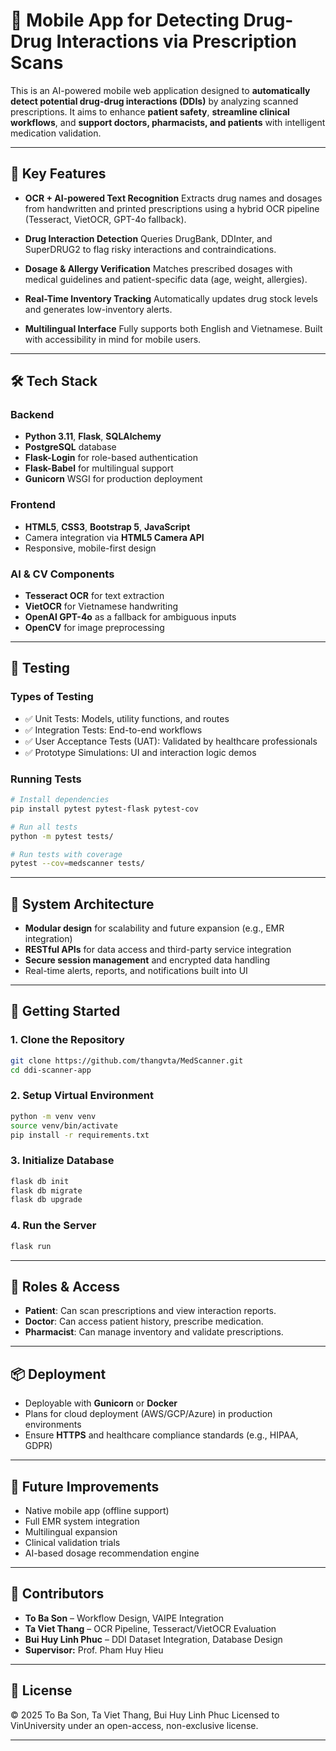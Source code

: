 
# 📱 Mobile App for Detecting Drug-Drug Interactions via Prescription Scans

This is an AI-powered mobile web application designed to **automatically detect potential drug-drug interactions (DDIs)** by analyzing scanned prescriptions. It aims to enhance **patient safety**, **streamline clinical workflows**, and **support doctors, pharmacists, and patients** with intelligent medication validation.

---

## 🧠 Key Features

* **OCR + AI-powered Text Recognition**
  Extracts drug names and dosages from handwritten and printed prescriptions using a hybrid OCR pipeline (Tesseract, VietOCR, GPT-4o fallback).

* **Drug Interaction Detection**
  Queries DrugBank, DDInter, and SuperDRUG2 to flag risky interactions and contraindications.

* **Dosage & Allergy Verification**
  Matches prescribed dosages with medical guidelines and patient-specific data (age, weight, allergies).

* **Real-Time Inventory Tracking**
  Automatically updates drug stock levels and generates low-inventory alerts.

* **Multilingual Interface**
  Fully supports both English and Vietnamese. Built with accessibility in mind for mobile users.

---

## 🛠️ Tech Stack

### Backend

* **Python 3.11**, **Flask**, **SQLAlchemy**
* **PostgreSQL** database
* **Flask-Login** for role-based authentication
* **Flask-Babel** for multilingual support
* **Gunicorn** WSGI for production deployment

### Frontend

* **HTML5**, **CSS3**, **Bootstrap 5**, **JavaScript**
* Camera integration via **HTML5 Camera API**
* Responsive, mobile-first design

### AI & CV Components

* **Tesseract OCR** for text extraction
* **VietOCR** for Vietnamese handwriting
* **OpenAI GPT-4o** as a fallback for ambiguous inputs
* **OpenCV** for image preprocessing

---

## 🧪 Testing

### Types of Testing

* ✅ Unit Tests: Models, utility functions, and routes
* ✅ Integration Tests: End-to-end workflows
* ✅ User Acceptance Tests (UAT): Validated by healthcare professionals
* ✅ Prototype Simulations: UI and interaction logic demos

### Running Tests

```bash
# Install dependencies
pip install pytest pytest-flask pytest-cov

# Run all tests
python -m pytest tests/

# Run tests with coverage
pytest --cov=medscanner tests/
```

---

## 🏥 System Architecture

* **Modular design** for scalability and future expansion (e.g., EMR integration)
* **RESTful APIs** for data access and third-party service integration
* **Secure session management** and encrypted data handling
* Real-time alerts, reports, and notifications built into UI

---

## 🚀 Getting Started

### 1. Clone the Repository

```bash
git clone https://github.com/thangvta/MedScanner.git
cd ddi-scanner-app
```

### 2. Setup Virtual Environment

```bash
python -m venv venv
source venv/bin/activate  
pip install -r requirements.txt
```

### 3. Initialize Database

```bash
flask db init
flask db migrate
flask db upgrade
```

### 4. Run the Server

```bash
flask run
```

---

## 🔐 Roles & Access

* **Patient**: Can scan prescriptions and view interaction reports.
* **Doctor**: Can access patient history, prescribe medication.
* **Pharmacist**: Can manage inventory and validate prescriptions.

---

## 📦 Deployment

* Deployable with **Gunicorn** or **Docker**
* Plans for cloud deployment (AWS/GCP/Azure) in production environments
* Ensure **HTTPS** and healthcare compliance standards (e.g., HIPAA, GDPR)

---

## 🔮 Future Improvements

* Native mobile app (offline support)
* Full EMR system integration
* Multilingual expansion
* Clinical validation trials
* AI-based dosage recommendation engine

---

## 👥 Contributors

* **To Ba Son** – Workflow Design, VAIPE Integration
* **Ta Viet Thang** – OCR Pipeline, Tesseract/VietOCR Evaluation
* **Bui Huy Linh Phuc** – DDI Dataset Integration, Database Design
* **Supervisor:** Prof. Pham Huy Hieu

---

## 📄 License

© 2025 To Ba Son, Ta Viet Thang, Bui Huy Linh Phuc
Licensed to VinUniversity under an open-access, non-exclusive license.

---

